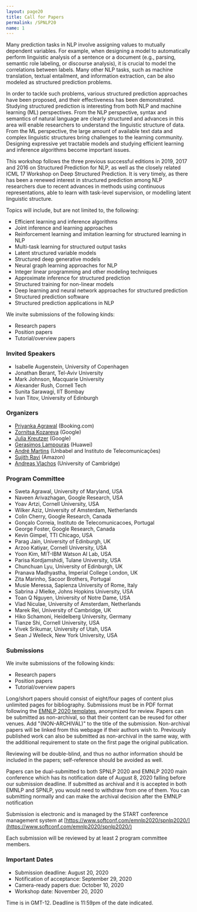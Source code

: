 ```yaml
---
layout: page20
title: Call for Papers
permalink: /SPNLP20
name: 1
---
```


Many prediction tasks in NLP involve assigning values to mutually dependent variables. For example, when designing a model to automatically perform linguistic analysis of a sentence or a document (e.g., parsing, semantic role labeling, or discourse analysis), it is crucial to model the correlations between labels. Many other NLP tasks, such as machine translation, textual entailment, and information extraction, can be also modeled as structured prediction problems.

In order to tackle such problems, various structured prediction
approaches have been proposed, and their effectiveness has been
demonstrated. Studying structured prediction is interesting from both
NLP and machine learning (ML) perspectives. From the NLP perspective,
syntax and semantics of natural language are clearly structured and
advances in this area will enable researchers to understand the
linguistic structure of data. From the ML perspective, the large
amount of available text data and complex linguistic structures bring
challenges to the learning community. Designing expressive yet
tractable models and studying efficient learning and inference
algorithms become important issues.

This workshop follows the three previous successful editions in 2019, 2017 and 2016 on Structured Prediction for NLP, as well as the closely related ICML 17 Workshop on Deep Structured Prediction. It is very timely, as there has been a renewed interest in structured prediction among NLP researchers due to recent advances in methods using continuous representations, able to learn with task-level supervision, or modelling latent linguistic structure.

Topics will include, but are not limited to, the following:

*  Efficient learning and inference algorithms
*  Joint inference and learning approaches
*  Reinforcement learning and imitation learning for structured learning in NLP
*  Multi-task learning for structured output tasks
*  Latent structured variable models
*  Structured deep generative models
*  Neural graph learning approaches for NLP
*  Integer linear programming and other modeling techniques
*  Approximate inference for structured prediction
*  Structured training for non-linear models
*  Deep learning and neural network approaches for structured prediction
*  Structured prediction software
*  Structured prediction applications in NLP

We invite submissions of the following kinds:

*  Research papers
*  Position papers
*  Tutorial/overview papers


### Invited Speakers

-   Isabelle Augenstein, University of Copenhagen
-   Jonathan Berant, Tel-Aviv University
-   Mark Johnson, Macquarie University
-   Alexander Rush, Cornell Tech
-   Sunita Sarawagi, IIT Bombay
-   Ivan Titov, University of Edinburgh




### Organizers

* [Priyanka Agrawal](https://sites.google.com/site/priyankaagr17) (Booking.com)
* [Zornitsa Kozareva](http://www.kozareva.com) (Google)
* [Julia Kreutzer](http://www.cl.uni-heidelberg.de/~kreutzer) (Google)
* [Gerasimos Lampouras](https://glampouras.github.io) (Huawei)
* [André Martins](https://andre-martins.github.io) (Unbabel and Instituto de Telecomunicações)
* [Sujith Ravi](http://www.sravi.org) (Amazon)
* [Andreas Vlachos](https://andreasvlachos.github.io) (University of Cambridge)


### Program Committee

* Sweta	Agrawal, University of Maryland, USA
* Naveen Arivazhagan, Google Research, USA
* Yoav Artzi, Cornell University, USA
* Wilker Aziz, University of Amsterdam, Netherlands
* Colin Cherry, Google Research, Canada
* Gonçalo Correia, Instituto de Telecomunicacoes, Portugal
* George Foster, Google Research, Canada
* Kevin Gimpel, TTI Chicago, USA
* Parag Jain, University of Edinburgh, UK
* Arzoo Katiyar, Cornell University, USA
* Yoon Kim, MIT-IBM Watson AI Lab, USA
* Parisa Kordjamshidi, Tulane University, USA
* Chunchuan	Lyu, University of Edinburgh, UK
* Pranava Madhyastha, Imperial College London, UK
* Zita Marinho, Sacoor Brothers, Portugal
* Musie Meressa, Sapienza University of Rome, Italy
* Sabrina J Mielke, Johns Hopkins University, USA
* Toan Q Nguyen, University of Notre Dame, USA
* Vlad Niculae, University of Amsterdam, Netherlands
* Marek Rei, University of Cambridge, UK
* Hiko Schamoni, Heidelberg University, Germany
* Tianze Shi, Cornell University, USA
* Vivek Srikumar, University of Utah, USA
* Sean J Welleck, New York University, USA

### Submissions

We invite submissions of the following kinds:

*  Research papers
*  Position papers
*  Tutorial/overview papers

Long/short papers should consist of eight/four pages of content plus unlimited pages for bibliography. Submissions must be in PDF format following the [EMNLP 2020 templates](https://2020.emnlp.org/call-for-papers), anonymized for review. Papers can be submitted as non-archival, so that their content can be reused for other venues. Add "(NON-ARCHIVAL)" to the title of the submission. Non-archival papers will be linked from this webpage if their authors wish to. Previously published work can also be submitted as non-archival in the same way, with the additional requirement to state on the first page the original publication.
<!--To mark your submission as non-archival, check the corresponding checkbox on the submission form. -->
Reviewing will be double-blind, and thus no author information should be included in the papers; self-reference should be avoided as well. 


Papers can be dual-submitted to both SPNLP 2020 and EMNLP 2020 main conference which has its notification date of August 8, 2020 falling before our submission deadline.
If submitted as archival and it is accepted in both EMNLP and SPNLP, you would need to withdraw from one of them. You can submitting normally and can make the archival decision after the EMNLP notification

Submission is electronic and is managed by the START conference management system at
[https://www.softconf.com/emnlp2020/spnlp2020/](https://www.softconf.com/emnlp2020/spnlp2020/)

Each submission will be reviewed by at least 2 program committee members. 


### Important Dates

- Submission deadline: August 20, 2020
- Notification of acceptance: September 29, 2020
- Camera-ready papers due: October 10, 2020
- Workshop date: November 20, 2020

Time is in GMT-12. Deadline is 11:59pm of the date indicated.

